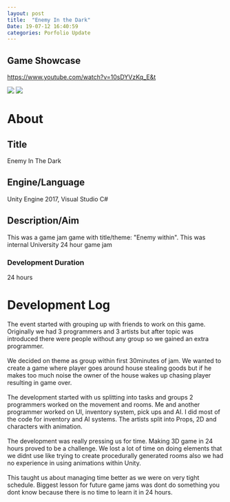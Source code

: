 ```yaml
---
layout: post
title:  "Enemy In the Dark"
Date: 19-07-12 16:40:59 
categories: Porfolio Update
---
```

<p>
<h2><b>Game Showcase</b></h2></p>
<p><a href="https://www.youtube.com/watch?v=10sDYVzKq_E&t">https://www.youtube.com/watch?v=10sDYVzKq_E&t</a></p>
<img src="https://i.imgur.com/nJr5GlL.png">
<img src="https://i.imgur.com/voKy65L.png">
<p>
<h1><b>About</b></h1>
<h2><b>Title</b></h2>
Enemy In The Dark
<h2><b>Engine/Language</b></h2>
Unity Engine 2017, Visual Studio C#
<h2><b> Description/Aim</b></h2>
This was a game jam game with title/theme: "Enemy within". This was internal University 24 hour game jam
<h3>Development Duration</h3>
24 hours
<h1><b>Development Log</b></h1>
The event started with grouping up with friends to work on this game. Originally we had 3 programmers and 3 artists but after topic was introduced there were people without any group so we gained an extra programmer.
<br></br>
We decided on theme as group within first 30minutes of jam. We wanted to create a game where player goes around house stealing goods but if he makes too much noise the owner of the house wakes up chasing player resulting in game over.
<br></br>
The development started with us splitting into tasks and groups 2 programmers worked on the movement and rooms. Me and another programmer worked on UI, inventory system, pick ups and AI. I did most of the code for inventory and AI systems. The artists split into Props, 2D and characters with animation.
<br></br>
The development was really pressing us for time. Making 3D game in 24 hours proved to be a challenge. We lost a lot of time on doing elements that we didnt use like trying to create procedurally generated rooms also we had no experience in using animations within Unity.<br></br>
This taught us about managing time better as we were on very tight schedule. Biggest lesson for future game jams was dont do something you dont know because there is no time to learn it in 24 hours.

</p>



